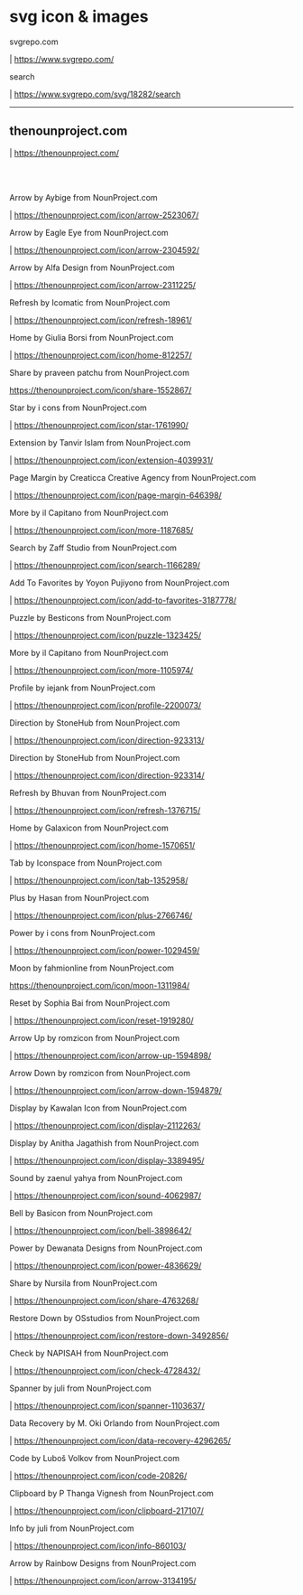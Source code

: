 # svg icon & images
svgrepo.com

| https://www.svgrepo.com/


search

| https://www.svgrepo.com/svg/18282/search

---

## thenounproject.com

| https://thenounproject.com/

<br><br>

Arrow by Aybige from NounProject.com

| https://thenounproject.com/icon/arrow-2523067/

Arrow by Eagle Eye from NounProject.com

| https://thenounproject.com/icon/arrow-2304592/

Arrow by Alfa Design from NounProject.com

| https://thenounproject.com/icon/arrow-2311225/

Refresh by Icomatic from NounProject.com

| https://thenounproject.com/icon/refresh-18961/

Home by Giulia Borsi from NounProject.com

| https://thenounproject.com/icon/home-812257/

Share by praveen patchu from NounProject.com

https://thenounproject.com/icon/share-1552867/

Star by i cons from NounProject.com

| https://thenounproject.com/icon/star-1761990/

Extension by Tanvir Islam from NounProject.com

| https://thenounproject.com/icon/extension-4039931/

Page Margin by Creaticca Creative Agency from NounProject.com

| https://thenounproject.com/icon/page-margin-646398/

More by il Capitano from NounProject.com

| https://thenounproject.com/icon/more-1187685/

Search by Zaff Studio from NounProject.com

| https://thenounproject.com/icon/search-1166289/

Add To Favorites by Yoyon Pujiyono from NounProject.com

| https://thenounproject.com/icon/add-to-favorites-3187778/

Puzzle by Besticons from NounProject.com

| https://thenounproject.com/icon/puzzle-1323425/

More by il Capitano from NounProject.com

| https://thenounproject.com/icon/more-1105974/

Profile by iejank from NounProject.com

| https://thenounproject.com/icon/profile-2200073/

Direction by StoneHub from NounProject.com

| https://thenounproject.com/icon/direction-923313/

Direction by StoneHub from NounProject.com

| https://thenounproject.com/icon/direction-923314/

Refresh by Bhuvan from NounProject.com

| https://thenounproject.com/icon/refresh-1376715/

Home by Galaxicon from NounProject.com

| https://thenounproject.com/icon/home-1570651/

Tab by Iconspace from NounProject.com

| https://thenounproject.com/icon/tab-1352958/

Plus by Hasan from NounProject.com

| https://thenounproject.com/icon/plus-2766746/

Power by i cons from NounProject.com

| https://thenounproject.com/icon/power-1029459/

Moon by fahmionline from NounProject.com

https://thenounproject.com/icon/moon-1311984/

Reset by Sophia Bai from NounProject.com

| https://thenounproject.com/icon/reset-1919280/

Arrow Up by romzicon from NounProject.com

| https://thenounproject.com/icon/arrow-up-1594898/

Arrow Down by romzicon from NounProject.com

| https://thenounproject.com/icon/arrow-down-1594879/

Display by Kawalan Icon from NounProject.com

| https://thenounproject.com/icon/display-2112263/

Display by Anitha Jagathish from NounProject.com

| https://thenounproject.com/icon/display-3389495/

Sound by zaenul yahya from NounProject.com

| https://thenounproject.com/icon/sound-4062987/

Bell by Basicon from NounProject.com

| https://thenounproject.com/icon/bell-3898642/

Power by Dewanata Designs from NounProject.com

| https://thenounproject.com/icon/power-4836629/

Share by Nursila from NounProject.com

| https://thenounproject.com/icon/share-4763268/

Restore Down by OSstudios from NounProject.com

| https://thenounproject.com/icon/restore-down-3492856/

Check by NAPISAH from NounProject.com

| https://thenounproject.com/icon/check-4728432/

Spanner by juli from NounProject.com

| https://thenounproject.com/icon/spanner-1103637/

Data Recovery by M. Oki Orlando from NounProject.com

| https://thenounproject.com/icon/data-recovery-4296265/

Code by Luboš Volkov from NounProject.com

| https://thenounproject.com/icon/code-20826/

Clipboard by P Thanga Vignesh from NounProject.com

| https://thenounproject.com/icon/clipboard-217107/

Info by juli from NounProject.com

| https://thenounproject.com/icon/info-860103/

Arrow by Rainbow Designs from NounProject.com

| https://thenounproject.com/icon/arrow-3134195/